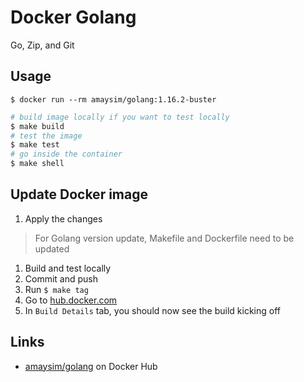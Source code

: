 # Docker Golang

Go, Zip, and Git

## Usage

`$ docker run --rm amaysim/golang:1.16.2-buster`

```bash
# build image locally if you want to test locally
$ make build
# test the image
$ make test
# go inside the container
$ make shell
```

## Update Docker image

1. Apply the changes

> For Golang version update, Makefile and Dockerfile need to be updated

1. Build and test locally
1. Commit and push
1. Run `$ make tag`
1. Go to [hub.docker.com](https://hub.docker.com/r/amaysim/golang/)
1. In `Build Details` tab, you should now see the build kicking off

## Links

- [amaysim/golang](https://hub.docker.com/r/amaysim/golang/) on Docker Hub
